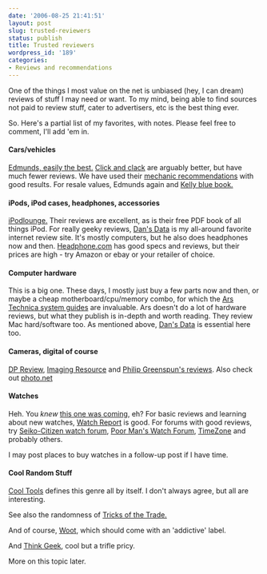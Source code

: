 ```yaml
---
date: '2006-08-25 21:41:51'
layout: post
slug: trusted-reviewers
status: publish
title: Trusted reviewers
wordpress_id: '189'
categories:
- Reviews and recommendations
---
```


One of the things I most value on the net is unbiased (hey, I can dream) reviews of stuff I may need or want. To my mind, being able to find sources not paid to review stuff, cater to advertisers, etc is the best thing ever.

So. Here's a partial list of my favorites, with notes. Please feel free to comment, I'll add 'em in.



#### Cars/vehicles


[Edmunds, easily the best.](http://edmunds.com/) [Click and clack](http://cartalk.com/menus/info.html) are arguably better, but have much fewer reviews. We have used their [mechanic recommendations](http://www.cartalk.com/content/mechx/) with good results. For resale values, Edmunds again and [Kelly blue book.](http://www.kbb.com/)



#### iPods, iPod cases, headphones, accessories


[iPodlounge.](http://ilounge.com/) Their reviews are excellent, as is their free PDF book of all things iPod. For really geeky reviews, [Dan's Data](http://dansdata.com/) is my all-around favorite internet review site. It's mostly computers, but he also does headphones now and then. [Headphone.com](http://headphone.com/) has good specs and reviews, but their prices are high - try Amazon or ebay or your retailer of choice.



#### Computer hardware


This is a big one. These days, I mostly just buy a few parts now and then, or maybe a cheap motherboard/cpu/memory combo, for which the [Ars Technica system guides](http://arstechnica.com/guides/buyer/system-guide-200608.ars) are invaluable. Ars doesn't do a lot of hardware reviews, but what they publish is in-depth and worth reading. They review Mac hard/software too.
As mentioned above, [Dan's Data](http://dansdata.com/) is essential here too. 



#### Cameras, digital of course


[DP Review](http://www.dpreview.com/), [Imaging Resource](http://www.imaging-resource.com/) and [Philip Greenspun's reviews](http://philip.greenspun.com/photography/). Also check out [photo.net](http://photo.net/)



#### Watches


Heh. You _knew_ [this one was coming](http://www.phfactor.net/wp/2005/10/28/retrocomputing-and-mechanical-watches/), eh? For basic reviews and learning about new watches, [Watch Report](http://www.watchreport.com/) is good. For forums with good reviews, try [Seiko-Citizen watch forum](http://www.network54.com/Forum/78440/), [Poor Man's Watch Forum](http://www.pmwf.com/cgi-bin/Forum/webbbs_config.cgi), [TimeZone](http://forums.timezone.com/index.php?t=threadt&frm_id=4&rid=0) and probably others.

I may post places to buy watches in a follow-up post if I have time.



#### Cool Random Stuff


[Cool Tools](http://www.kk.org/cooltools/index.php) defines this genre all by itself. I don't always agree, but all are interesting.

See also the randomness of [Tricks of the Trade.](http://www.tradetricks.org/)

And of course, [Woot](http://www.woot.com/), which should come with an 'addictive' label.

And [Think Geek](http://thinkgeek.com/), cool but a trifle pricy.

More on this topic later.
